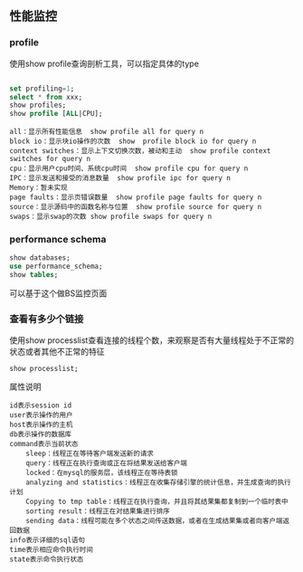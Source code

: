 
## 性能监控

### profile

使用show profile查询剖析工具，可以指定具体的type

```sql

set profiling=1;
select * from xxx;
show profiles;
show profile [ALL|CPU];
```

```text
all：显示所有性能信息  show profile all for query n
block io：显示块io操作的次数  show  profile block io for query n
context switches：显示上下文切换次数，被动和主动  show profile context switches for query n
cpu：显示用户cpu时间、系统cpu时间  show profile cpu for query n
IPC：显示发送和接受的消息数量  show profile ipc for query n
Memory：暂未实现
page faults：显示页错误数量  show profile page faults for query n
source：显示源码中的函数名称与位置  show profile source for query n
swaps：显示swap的次数 show profile swaps for query n
```



### performance schema

```sql
show databases;
use performance_schema;
show tables;
```

可以基于这个做BS监控页面

### 查看有多少个链接

使用show processlist查看连接的线程个数，来观察是否有大量线程处于不正常的状态或者其他不正常的特征
	
```text
show processlist;
```

属性说明

```text
id表示session id
user表示操作的用户
host表示操作的主机
db表示操作的数据库
command表示当前状态
    sleep：线程正在等待客户端发送新的请求
    query：线程正在执行查询或正在将结果发送给客户端
    locked：在mysql的服务层，该线程正在等待表锁
    analyzing and statistics：线程正在收集存储引擎的统计信息，并生成查询的执行计划
    Copying to tmp table：线程正在执行查询，并且将其结果集都复制到一个临时表中
    sorting result：线程正在对结果集进行排序
    sending data：线程可能在多个状态之间传送数据，或者在生成结果集或者向客户端返回数据
info表示详细的sql语句
time表示相应命令执行时间
state表示命令执行状态
```
